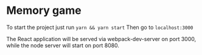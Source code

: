 # Memory game

To start the project just run
``yarn && yarn start``
Then go to ```localhost:3000```

The React application will be served via webpack-dev-server on port 3000, while the node server will start on port 8080.
